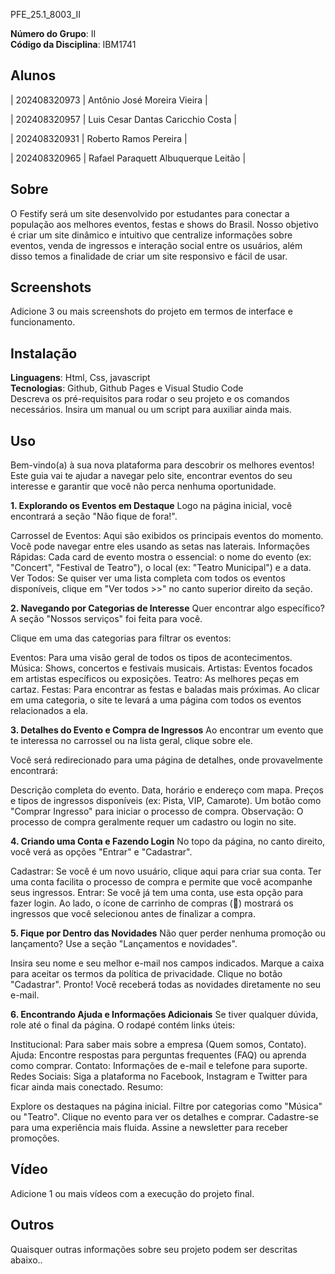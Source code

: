 PFE_25.1_8003_II
 

**Número do Grupo**: II <br>
**Código da Disciplina**: IBM1741 <br>

## Alunos

| 202408320973 |  Antônio José Moreira Vieira |

| 202408320957 |  Luis Cesar Dantas Caricchio Costa |

| 202408320931 |  Roberto Ramos Pereira |

| 202408320965 |  Rafael Paraquett Albuquerque Leitão |



## Sobre 
O Festify será um site desenvolvido por estudantes para conectar a população aos melhores eventos, festas e shows do Brasil. Nosso objetivo é criar um site dinâmico e intuitivo que centralize informações sobre eventos, venda de ingressos e interação social entre os usuários, além disso temos a finalidade de criar um site responsivo e fácil de usar.

## Screenshots
Adicione 3 ou mais screenshots do projeto em termos de interface e funcionamento.

## Instalação 

**Linguagens**: Html, Css, javascript<br>
**Tecnologias**: Github, Github Pages e Visual Studio Code<br>
Descreva os pré-requisitos para rodar o seu projeto e os comandos necessários.
Insira um manual ou um script para auxiliar ainda mais.

## Uso 
Bem-vindo(a) à sua nova plataforma para descobrir os melhores eventos! Este guia vai te ajudar a navegar pelo site, encontrar eventos do seu interesse e garantir que você não perca nenhuma oportunidade.

**1. Explorando os Eventos em Destaque**
Logo na página inicial, você encontrará a seção "Não fique de fora!".

Carrossel de Eventos: Aqui são exibidos os principais eventos do momento. Você pode navegar entre eles usando as setas nas laterais.
Informações Rápidas: Cada card de evento mostra o essencial: o nome do evento (ex: "Concert", "Festival de Teatro"), o local (ex: "Teatro Municipal") e a data.
Ver Todos: Se quiser ver uma lista completa com todos os eventos disponíveis, clique em "Ver todos >>" no canto superior direito da seção.

**2. Navegando por Categorias de Interesse**
Quer encontrar algo específico? A seção "Nossos serviços" foi feita para você.

Clique em uma das categorias para filtrar os eventos:

Eventos: Para uma visão geral de todos os tipos de acontecimentos.
Música: Shows, concertos e festivais musicais.
Artistas: Eventos focados em artistas específicos ou exposições.
Teatro: As melhores peças em cartaz.
Festas: Para encontrar as festas e baladas mais próximas.
Ao clicar em uma categoria, o site te levará a uma página com todos os eventos relacionados a ela.

**3. Detalhes do Evento e Compra de Ingressos**
Ao encontrar um evento que te interessa no carrossel ou na lista geral, clique sobre ele.

Você será redirecionado para uma página de detalhes, onde provavelmente encontrará:

Descrição completa do evento.
Data, horário e endereço com mapa.
Preços e tipos de ingressos disponíveis (ex: Pista, VIP, Camarote).
Um botão como "Comprar Ingresso" para iniciar o processo de compra.
Observação: O processo de compra geralmente requer um cadastro ou login no site.

**4. Criando uma Conta e Fazendo Login**
No topo da página, no canto direito, você verá as opções "Entrar" e "Cadastrar".

Cadastrar: Se você é um novo usuário, clique aqui para criar sua conta. Ter uma conta facilita o processo de compra e permite que você acompanhe seus ingressos.
Entrar: Se você já tem uma conta, use esta opção para fazer login.
Ao lado, o ícone de carrinho de compras (🛒) mostrará os ingressos que você selecionou antes de finalizar a compra.

**5. Fique por Dentro das Novidades**
Não quer perder nenhuma promoção ou lançamento? Use a seção "Lançamentos e novidades".

Insira seu nome e seu melhor e-mail nos campos indicados.
Marque a caixa para aceitar os termos da política de privacidade.
Clique no botão "Cadastrar".
Pronto! Você receberá todas as novidades diretamente no seu e-mail.

**6. Encontrando Ajuda e Informações Adicionais**
Se tiver qualquer dúvida, role até o final da página. O rodapé contém links úteis:

Institucional: Para saber mais sobre a empresa (Quem somos, Contato).
Ajuda: Encontre respostas para perguntas frequentes (FAQ) ou aprenda como comprar.
Contato: Informações de e-mail e telefone para suporte.
Redes Sociais: Siga a plataforma no Facebook, Instagram e Twitter para ficar ainda mais conectado.
Resumo:

Explore os destaques na página inicial.
Filtre por categorias como "Música" ou "Teatro".
Clique no evento para ver os detalhes e comprar.
Cadastre-se para uma experiência mais fluida.
Assine a newsletter para receber promoções.

## Vídeo
Adicione 1 ou mais vídeos com a execução do projeto final.

## Outros 
Quaisquer outras informações sobre seu projeto podem ser descritas abaixo..
